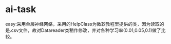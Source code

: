 # ai-task
easy:采用单层神经网络，采用的HelpClass为微软教程里提供的类，因为读取的是.csv文件，故对Datareader类稍作修改，并对各种学习率(0.01,0.05,0.1)做了比较。
